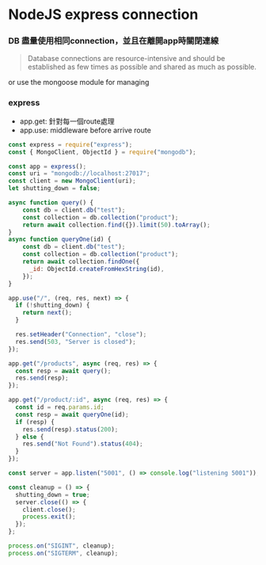 # NodeJS express connection

### DB 盡量使用相同connection，並且在離開app時關閉連線
> Database connections are resource-intensive and should be established as few times as possible and shared as much as possible.
>
  
or use the mongoose module for managing  
  
### express 
- app.get: 針對每一個route處理
- app.use: middleware before arrive route
  
```js
const express = require("express");
const { MongoClient, ObjectId } = require("mongodb");

const app = express();
const uri = "mongodb://localhost:27017";
const client = new MongoClient(uri);
let shutting_down = false;

async function query() {
    const db = client.db("test");
    const collection = db.collection("product");
    return await collection.find({}).limit(50).toArray();
}
async function queryOne(id) {
    const db = client.db("test");
    const collection = db.collection("product");
    return await collection.findOne({
      _id: ObjectId.createFromHexString(id),
    });
}

app.use("/", (req, res, next) => {
  if (!shutting_down) {
    return next();
  }

  res.setHeader("Connection", "close");
  res.send(503, "Server is closed");
});

app.get("/products", async (req, res) => {
  const resp = await query();
  res.send(resp);
});

app.get("/product/:id", async (req, res) => {
  const id = req.params.id;
  const resp = await queryOne(id);
  if (resp) {
    res.send(resp).status(200);
  } else {
    res.send("Not Found").status(404);
  }
});

const server = app.listen("5001", () => console.log("listening 5001"));

const cleanup = () => {
  shutting_down = true;
  server.close(() => {
    client.close();
    process.exit();
  });
};

process.on("SIGINT", cleanup);
process.on("SIGTERM", cleanup);
```
